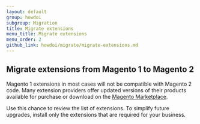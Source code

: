 ```yaml
---
layout: default
group: howdoi
subgroup: Migration
title: Migrate extensions
menu_title: Migrate extensions
menu_order: 2
github_link: howdoi/migrate/migrate-extensions.md
---
```


## Migrate extensions from Magento 1 to Magento 2

Magento 1 extensions in most cases will not be compatible with Magento 2 code. Many extension providers offer updated versions of their products available for purchase or download on the <a href="https://marketplace.magento.com/extensions.html" target="_blank">Magento Marketplace</a>. 

Use this chance to review the list of extensions. To simplify future upgrades, install only the extensions that are required for your business.
